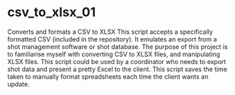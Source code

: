 # csv_to_xlsx_01
Converts and formats a CSV to XLSX
This script accepts a specifically formatted CSV (included in the repository).
It emulates an export from a shot management software or shot database.
The purpose of this project is to familiarise myself with converting CSV to XLSX files, and manipulating XLSX files.
This script could be used by a coordinator who needs to export shot data and present a pretty Excel to the client.
This script saves the time taken to manually format spreadsheets each time the client wants an update.
